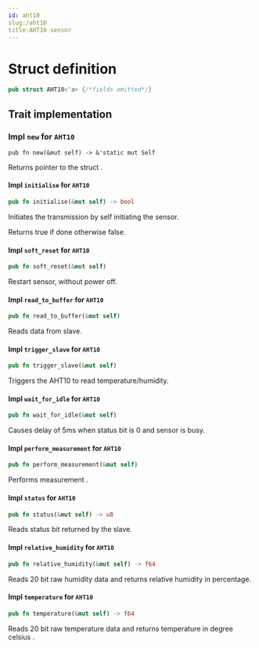 ```yaml
---
id: aht10
slug:/aht10
title:AHT10 sensor
---
```


# Struct definition

```rust
pub struct AHT10<'a> {/*fields omitted*/}
```

## Trait implementation

### Impl `new` for `AHT10`

```ru
pub fn new(&mut self) -> &'static mut Self
```

Returns pointer to the struct .

#### Impl `initialise` for `AHT10`

```rust
pub fn initialise(&mut self) -> bool
```

Initiates the transmission by self initiating the sensor.

Returns true if done otherwise false.

#### Impl `soft_reset` for `AHT10`

```rust
pub fn soft_reset(&mut self)
```

Restart sensor, without power off.

#### Impl `read_to_buffer` for `AHT10`

```rust
pub fn read_to_buffer(&mut self)
```

Reads data from slave.

#### Impl `trigger_slave` for `AHT10`

```rust
pub fn trigger_slave(&mut self)
```

Triggers the AHT10 to read temperature/humidity.

#### Impl `wait_for_idle` for `AHT10`

```rust
pub fn wait_for_idle(&mut self)
```

Causes delay of 5ms when status bit is 0 and sensor is busy.

#### Impl `perform_measurement` for `AHT10`

```rust
pub fn perform_measurement(&mut self)
```

Performs measurement .

#### Impl `status` for `AHT10`

```rust
pub fn status(&mut self) -> u8
```

Reads status bit returned by the slave.

#### Impl `relative_humidity` for `AHT10`

```rust
pub fn relative_humidity(&mut self) -> f64
```

Reads 20 bit raw humidity data and returns relative humidity in percentage.

#### Impl `temperature` for `AHT10`

```rust
pub fn temperature(&mut self) -> f64
```

Reads 20 bit raw temperature data and returns temperature in degree celsius .




